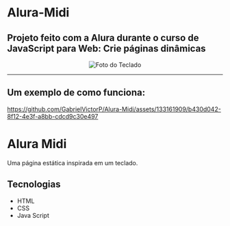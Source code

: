 # Alura-Midi
## Projeto feito com a Alura durante o curso de JavaScript para Web: Crie páginas dinâmicas

<p align="center"> <img src="https://github.com/GabrielVictorP/Alura-Midi/assets/133161909/f4499220-10f7-4240-b639-23115caaa8bf"
 alt="Foto do Teclado"> 
</p>
<hr>

## Um exemplo de como funciona:
https://github.com/GabrielVictorP/Alura-Midi/assets/133161909/b430d042-8f12-4e3f-a8bb-cdcd9c30e497

<h1>Alura Midi</h1>
<p align="start">Uma página estática inspirada em um teclado.</p>

## Tecnologias
* HTML
* CSS
* Java Script
